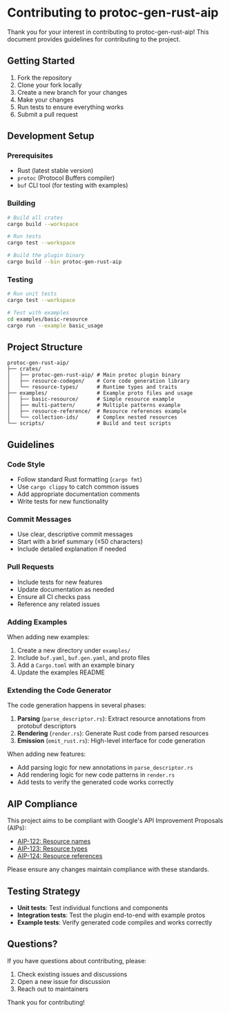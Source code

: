 # Contributing to protoc-gen-rust-aip

Thank you for your interest in contributing to protoc-gen-rust-aip! This document provides guidelines for contributing to the project.

## Getting Started

1. Fork the repository
2. Clone your fork locally
3. Create a new branch for your changes
4. Make your changes
5. Run tests to ensure everything works
6. Submit a pull request

## Development Setup

### Prerequisites

- Rust (latest stable version)
- `protoc` (Protocol Buffers compiler)
- `buf` CLI tool (for testing with examples)

### Building

```bash
# Build all crates
cargo build --workspace

# Run tests
cargo test --workspace

# Build the plugin binary
cargo build --bin protoc-gen-rust-aip
```

### Testing

```bash
# Run unit tests
cargo test --workspace

# Test with examples
cd examples/basic-resource
cargo run --example basic_usage
```

## Project Structure

```
protoc-gen-rust-aip/
├── crates/
│   ├── protoc-gen-rust-aip/ # Main protoc plugin binary
│   ├── resource-codegen/    # Core code generation library
│   └── resource-types/      # Runtime types and traits
├── examples/                # Example proto files and usage
│   ├── basic-resource/      # Simple resource example
│   ├── multi-pattern/       # Multiple patterns example
│   ├── resource-reference/  # Resource references example
│   └── collection-ids/      # Complex nested resources
└── scripts/                 # Build and test scripts
```

## Guidelines

### Code Style

- Follow standard Rust formatting (`cargo fmt`)
- Use `cargo clippy` to catch common issues
- Add appropriate documentation comments
- Write tests for new functionality

### Commit Messages

- Use clear, descriptive commit messages
- Start with a brief summary (≤50 characters)
- Include detailed explanation if needed

### Pull Requests

- Include tests for new features
- Update documentation as needed
- Ensure all CI checks pass
- Reference any related issues

### Adding Examples

When adding new examples:

1. Create a new directory under `examples/`
2. Include `buf.yaml`, `buf.gen.yaml`, and proto files
3. Add a `Cargo.toml` with an example binary
4. Update the examples README

### Extending the Code Generator

The code generation happens in several phases:

1. **Parsing** (`parse_descriptor.rs`): Extract resource annotations from protobuf descriptors
2. **Rendering** (`render.rs`): Generate Rust code from parsed resources
3. **Emission** (`emit_rust.rs`): High-level interface for code generation

When adding new features:

- Add parsing logic for new annotations in `parse_descriptor.rs`
- Add rendering logic for new code patterns in `render.rs`
- Add tests to verify the generated code works correctly

## AIP Compliance

This project aims to be compliant with Google's API Improvement Proposals (AIPs):

- [AIP-122: Resource names](https://google.aip.dev/122)
- [AIP-123: Resource types](https://google.aip.dev/123)
- [AIP-124: Resource references](https://google.aip.dev/124)

Please ensure any changes maintain compliance with these standards.

## Testing Strategy

- **Unit tests**: Test individual functions and components
- **Integration tests**: Test the plugin end-to-end with example protos
- **Example tests**: Verify generated code compiles and works correctly

## Questions?

If you have questions about contributing, please:

1. Check existing issues and discussions
2. Open a new issue for discussion
3. Reach out to maintainers

Thank you for contributing!
